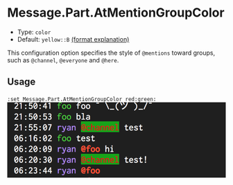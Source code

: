 # Message.Part.AtMentionGroupColor

- Type: `color`
- Default: `yellow::B` [(format explanation)](../Colors.md)

This configuration option specifies the style of `@mentions` toward groups, such as `@channel`,
`@everyone` and `@here`.

## Usage
`:set Message.Part.AtMentionGroupColor red:green:`
![gifs/Message.Part.AtMentionGroupColor.png](gifs/Message.Part.AtMentionGroupColor.png)
